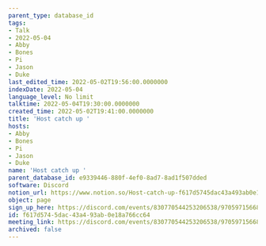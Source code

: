 ```yaml
---
parent_type: database_id
tags:
- Talk
- 2022-05-04
- Abby
- Bones
- Pi
- Jason
- Duke
last_edited_time: 2022-05-02T19:56:00.0000000
indexDate: 2022-05-04
language_level: No limit
talktime: 2022-05-04T19:30:00.0000000
created_time: 2022-05-02T19:41:00.0000000
title: 'Host catch up '
hosts:
- Abby
- Bones
- Pi
- Jason
- Duke
name: 'Host catch up '
parent_database_id: e9339446-880f-4ef0-8ad7-8ad1f507dded
software: Discord
notion_url: https://www.notion.so/Host-catch-up-f617d5745dac43a493ab0e18a766cc64
object: page
sign_up_here: https://discord.com/events/830770544253206538/970597156681568276
id: f617d574-5dac-43a4-93ab-0e18a766cc64
meeting_link: https://discord.com/events/830770544253206538/970597156681568276
archived: false
---
```





